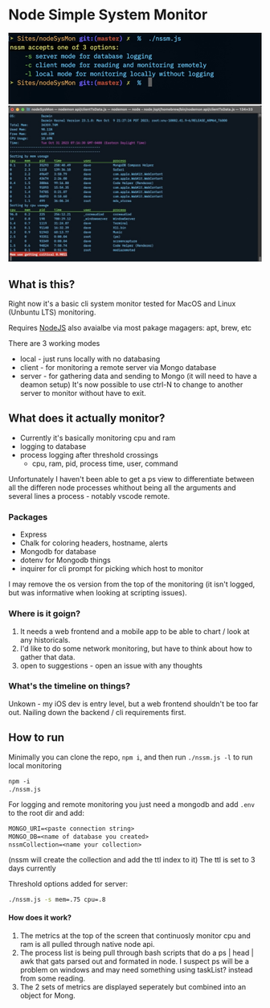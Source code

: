 # Node Simple System Monitor
![nssm promp](readme/nssmScript.jpg)
![nssm screen](readme/nssm.jpg)
## What is this?
Right now it's a basic cli system monitor tested for MacOS and Linux (Unbuntu LTS) monitoring. 

Requires [NodeJS](https://nodejs.org/en)
also avaialbe via most pakage magagers: apt, brew, etc

There are 3 working modes
* local - just runs locally with no databasing
* client - for monitoring a remote server via Mongo database
* server - for gathering data and sending to Mongo (it will need to have a deamon setup)
It's now possible to use ctrl-N to change to another server to monitor without have to exit.

## What does it actually monitor?
* Currently it's basically monitoring cpu and ram
* logging to database 
* process logging after threshold crossings 
    * cpu, ram, pid, process time, user, command  
    
Unfortunately I haven't been able to get a ps view to differentiate between all the differen node processes whithout being all the arguments and several lines a process - notably vscode remote.

### Packages
* Express
* Chalk for coloring headers, hostname, alerts
* Mongodb for database
* dotenv for Mongodb things
* inquirer for cli prompt for picking which host to monitor

I may remove the os version from the top of the monitoring (it isn't logged, but was informative when looking at scripting issues).

### Where is it goign?
1. It needs a web frontend and a mobile app to be able to chart / look at any historicals. 
2. I'd like to do some network monitoring, but have to think about how to gather that data.
3. open to suggestions - open an issue with any thoughts

### What's the timeline on things?
Unkown - my iOS dev is entry level, but a web frontend shouldn't be too far out. Nailing down the backend / cli requirements first.

## How to run
Minimally you can clone the repo, `npm i`, and then run ``./nssm.js -l`` to run local monitoring
```
npm -i
./nssm.js
```
For logging and remote monitoring you just need a mongodb
and add `.env` to the root dir and add:  
```
MONGO_URI=<paste connection string>  
MONGO_DB=<name of database you created>  
nssmCollection=<name your collection>      
```
(nssm will create the collection and add the ttl index to it)
The ttl is set to 3 days currently

Threshold options added for server:
```bash
./nssm.js -s mem=.75 cpu=.8
```

#### How does it work?
1. The metrics at the top of the screen that continuosly monitor cpu and ram is all pulled through native node api.
2. The process list is being pull through bash scripts that do a ps | head | awk that gats parsed out and formated in node. I suspect ps will be a problem on windows and may need something using taskList? instead from some reading.
3. The 2 sets of metrics are displayed seperately but combined into an object for Mong. 
